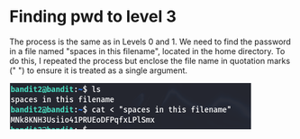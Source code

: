 # Finding pwd to level 3

The process is the same as in Levels 0 and 1. We need to find the password in a file named "spaces in this filename", located in the home directory. To do this, I repeated the process but enclose the file name in quotation marks (" ") to ensure it is treated as a single argument.

![alt text](images/4.png)